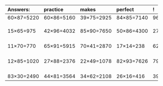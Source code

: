 | Answers: | practice | makes | perfect | ! |
| :--- | :--- | :--- | :--- | :--- |
| 60×87=5220 | 60×86=5160 | 39×75=2925 | 84×85=7140 | 96×49=4704 | 
|   |   |   |   |   | 
|   |   |   |   |   | 
|   |   |   |   |   | 
| 15×65=975 | 42×96=4032 | 85×90=7650 | 50×86=4300 | 27×44=1188 | 
|   |   |   |   |   | 
|   |   |   |   |   | 
|   |   |   |   |   | 
|   |   |   |   |   | 
| 11×70=770 | 65×91=5915 | 70×41=2870 | 17×14=238 | 62×70=4340 | 
|   |   |   |   |   | 
|   |   |   |   |   | 
|   |   |   |   |   | 
|   |   |   |   |   | 
| 12×85=1020 | 27×88=2376 | 22×49=1078 | 82×93=7626 | 79×73=5767 | 
|   |   |   |   |   | 
|   |   |   |   |   | 
|   |   |   |   |   | 
|   |   |   |   |   | 
| 83×30=2490 | 44×81=3564 | 34×62=2108 | 26×16=416 | 39×77=3003 | 
